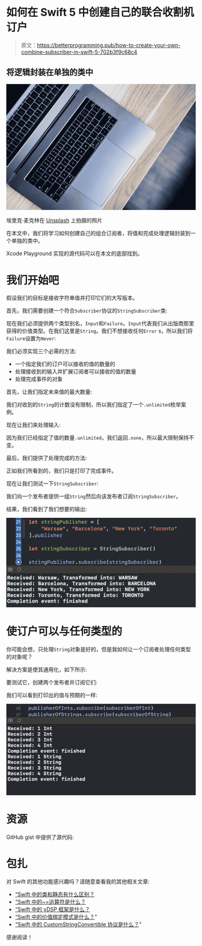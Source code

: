 # 如何在 Swift 5 中创建自己的联合收割机订户

> 原文：<https://betterprogramming.pub/how-to-create-your-own-combine-subscriber-in-swift-5-702b3f9c68c4>

## 将逻辑封装在单独的类中

![](img/aa90444fa915cf7e415d9b82b3491bef.png)

埃里克·麦克林在 [Unsplash](https://unsplash.com?utm_source=medium&utm_medium=referral) 上拍摄的照片

在本文中，我们将学习如何创建自己的组合订阅者，将值和完成处理逻辑封装到一个单独的类中。

Xcode Playground 实现的源代码可以在本文的底部找到。

# 我们开始吧

假设我们的目标是接收字符串值并打印它们的大写版本。

首先，我们需要创建一个符合`Subscriber`协议的`StringSubscriber`类:

现在我们必须提供两个类型别名，`Input`和`Failure`。`Input`代表我们从出版商那里获得的价值类型。在我们这里是`String`。我们不想接收任何`Error` s，所以我们将`Failure`设置为`Never`:

我们必须实现三个必需的方法:

*   一个指定我们的订户可以接收的值的数量的
*   处理接收到的输入并扩展订阅者可以接收的值的数量
*   处理完成事件的对象

首先，让我们指定未来值的最大数量:

我们对收到的`String`的计数没有限制，所以我们指定了一个`.unlimited`枚举案例。

现在让我们来处理输入:

因为我们已经指定了值的数量`.unlimited`，我们返回`.none`，所以最大限制保持不变。

最后，我们提供了处理完成的方法:

正如我们所看到的，我们只是打印了完成事件。

现在让我们测试一下`StringSubscriber`:

我们向一个发布者提供一组`String`然后向该发布者订阅`StringSubscriber`。

结果，我们看到了我们想要的输出:

![](img/571eff77deed2b060445317aef7c296f.png)

# 使订户可以与任何类型的

你可能会想，只处理`String`对象是好的，但是我如何让一个订阅者处理任何类型的对象呢？

解决方案是使其通用化，如下所示:

要测试它，创建两个发布者并订阅它们:

我们可以看到打印出的值与预期的一样:

![](img/599a8cdbce70e94c707a3721f003a52f.png)

# 资源

GitHub gist 中提供了源代码:

# 包扎

对 Swift 的其他功能感兴趣吗？请随意查看我的其他相关文章:

*   [“Swift 中的类和静态有什么区别？](https://medium.com/better-programming/what-is-the-difference-between-class-and-static-in-swift-3493848ed831)
*   [“Swift 中的~=运算符是什么？](https://medium.com/better-programming/what-is-the-operator-in-swift-7f6bc7623023)
*   [“Swift 中的 vDSP 框架是什么？](https://medium.com/better-programming/what-is-the-vdsp-framework-in-swift-fe2539693e9a)
*   [“Swift 中的价值绑定模式是什么？](https://medium.com/better-programming/what-is-the-value-binding-pattern-in-swift-a644be3e0597)”
*   [“Swift 中的 CustomStringConvertible 协议是什么？](https://medium.com/better-programming/what-is-the-customstringconvertible-protocol-in-swift-4b7ddbc5785b)”

感谢阅读！
